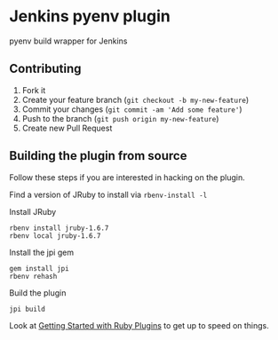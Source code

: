 # Jenkins pyenv plugin

 pyenv build wrapper for Jenkins

## Contributing

1. Fork it
2. Create your feature branch (`git checkout -b my-new-feature`)
3. Commit your changes (`git commit -am 'Add some feature'`)
4. Push to the branch (`git push origin my-new-feature`)
5. Create new Pull Request

## Building the plugin from source

Follow these steps if you are interested in hacking on the plugin.

Find a version of JRuby to install via `rbenv-install -l`

Install JRuby

    rbenv install jruby-1.6.7
    rbenv local jruby-1.6.7

Install the jpi gem

    gem install jpi
    rbenv rehash

Build the plugin

    jpi build
    

Look at [Getting Started with Ruby Plugins](https://github.com/jenkinsci/jenkins.rb/wiki/Getting-Started-With-Ruby-Plugins) to get up to speed on things.
